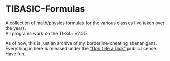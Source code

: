 # TIBASIC-Formulas

A collection of math/physics formulas for the various classes I've taken over the years.  
All programs work on the TI-84+ v2.55

As of now, this is just an archive of my borderline-cheating shenanigans.
Everything in here is released under the ["Don't Be a Dick"](https://dbad-license.org) public license. Have fun.